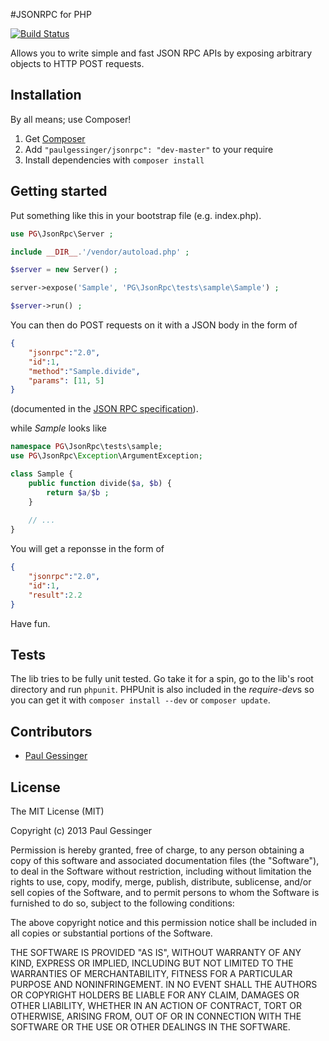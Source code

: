 #JSONRPC for PHP

[![Build Status](https://travis-ci.org/paulgessinger/jsonrpc.png?branch=master)](https://travis-ci.org/paulgessinger/jsonrpc)

Allows you to write simple and fast JSON RPC APIs by exposing arbitrary objects to HTTP POST requests.

## Installation
By all means; use Composer!

1. Get [Composer](http://getcomposer.org/)
2. Add `"paulgessinger/jsonrpc": "dev-master"` to your require
3. Install dependencies with `composer install`


## Getting started


Put something like this in your bootstrap file (e.g. index.php).

```php
use PG\JsonRpc\Server ;

include __DIR__.'/vendor/autoload.php' ;

$server = new Server() ;

server->expose('Sample', 'PG\JsonRpc\tests\sample\Sample') ;

$server->run() ;
```

You can then do POST requests on it with a JSON body in the form of

```json
{
	"jsonrpc":"2.0",
	"id":1,
	"method":"Sample.divide",
	"params": [11, 5]
}
```
(documented in the [JSON RPC specification](http://www.jsonrpc.org/specification)).


while *Sample* looks like

```php
namespace PG\JsonRpc\tests\sample;
use PG\JsonRpc\Exception\ArgumentException;

class Sample {
    public function divide($a, $b) {
        return $a/$b ;
    }
	
	// ...
}
```

You will get a reponsse in the form of

```json
{
	"jsonrpc":"2.0",
	"id":1,
	"result":2.2
}
```

Have fun.

## Tests

The lib tries to be fully unit tested. Go take it for a spin, go to the lib's root directory and run `phpunit`. 
PHPUnit is also included in the *require-dev*s so you can get it with `composer install --dev` or `composer update`.

## Contributors
- [Paul Gessinger](http://paulgessinger.com)

## License 

The MIT License (MIT)

Copyright (c) 2013 Paul Gessinger

Permission is hereby granted, free of charge, to any person obtaining a copy
of this software and associated documentation files (the "Software"), to deal
in the Software without restriction, including without limitation the rights
to use, copy, modify, merge, publish, distribute, sublicense, and/or sell
copies of the Software, and to permit persons to whom the Software is
furnished to do so, subject to the following conditions:

The above copyright notice and this permission notice shall be included in
all copies or substantial portions of the Software.

THE SOFTWARE IS PROVIDED "AS IS", WITHOUT WARRANTY OF ANY KIND, EXPRESS OR
IMPLIED, INCLUDING BUT NOT LIMITED TO THE WARRANTIES OF MERCHANTABILITY,
FITNESS FOR A PARTICULAR PURPOSE AND NONINFRINGEMENT. IN NO EVENT SHALL THE
AUTHORS OR COPYRIGHT HOLDERS BE LIABLE FOR ANY CLAIM, DAMAGES OR OTHER
LIABILITY, WHETHER IN AN ACTION OF CONTRACT, TORT OR OTHERWISE, ARISING FROM,
OUT OF OR IN CONNECTION WITH THE SOFTWARE OR THE USE OR OTHER DEALINGS IN
THE SOFTWARE.
